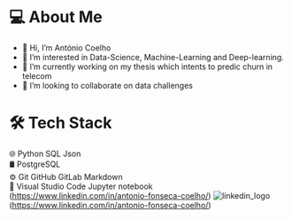 # 💻  About Me
- 👋 Hi, I’m António Coelho
- 👀 I’m interested in Data-Science, Machine-Learning and Deep-learning.
- 🌱 I’m currently working on my thesis which intents to predic churn in telecom
- 💞️ I’m looking to collaborate on data challenges

# 🛠  Tech Stack
🌐   Python SQL Json  
🛢    PostgreSQL  
⚙️   Git GitHub GitLab Markdown  
🔧   Visual Studio Code Jupyter notebook  
(https://www.linkedin.com/in/antonio-fonseca-coelho/)
![linkedin_logo](https://user-images.githubusercontent.com/3781306/119974853-1bb49900-bfad-11eb-91cc-07a45af22893.png)(https://www.linkedin.com/in/antonio-fonseca-coelho/)

<!---
afocoelho/afocoelho is a ✨ special ✨ repository because its `README.md` (this file) appears on your GitHub profile.
You can click the Preview link to take a look at your changes.
--->
